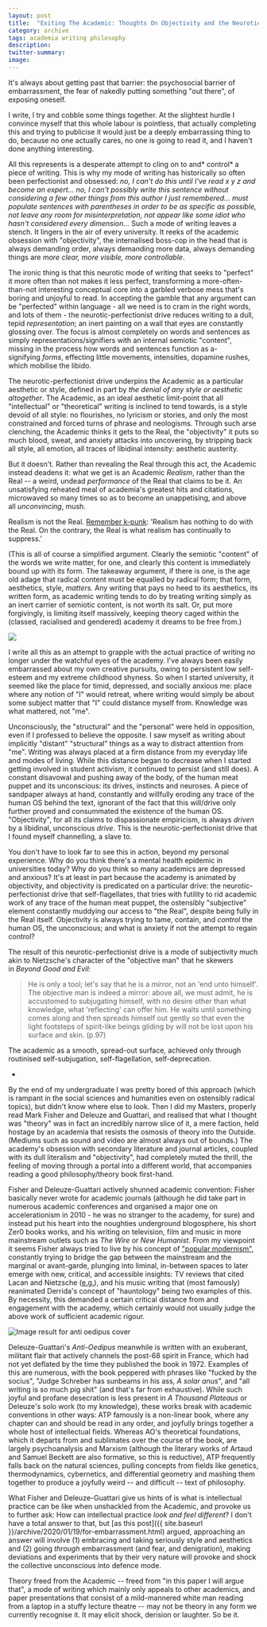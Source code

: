 ```yaml
---
layout: post
title:  "Exiting The Academic: Thoughts On Objectivity and the Neurotic-Perfectionist Drive"
category: archive
tags: academia writing philosophy
description:
twitter-summary:
image:
---
```


It's always about getting past that barrier: the psychosocial barrier of embarrassment, the fear of nakedly putting something "out there", of exposing oneself.

I write, I try and cobble some things together. At the slightest hurdle I convince myself that this whole labour is pointless, that actually completing this and trying to publicise it would just be a deeply embarrassing thing to do, because no one actually cares, no one is going to read it, and I haven't done anything interesting.
<!--description-->
All this represents is a desperate attempt to cling on to and* control* a piece of writing. This is why my mode of writing has historically so often been perfectionist and obsessed: *no, I can't do this until I've read x y z and become an expert... no, I can't possibly write this sentence without considering a few other things from this author I just remembered... must populate sentences with parentheses in order to be as specific as possible, not leave any room for misinterpretation, not appear like some idiot who hasn't considered every dimension...* Such a mode of writing leaves a stench. It lingers in the air of every university. It reeks of the academic obsession with "objectivity", the internalised boss-cop in the head that is always demanding order, always demanding more data, always demanding things are *more clear, more visible, more controllable*.

The ironic thing is that this neurotic mode of writing that seeks to "perfect" it more often than not makes it less perfect, transforming a more-often-than-not interesting conceptual core into a garbled verbose mess that's boring and unjoyful to read. In accepting the gamble that any argument can be "perfected" within language - all we need is to cram in the right words, and lots of them - the neurotic-perfectionist drive reduces writing to a dull, tepid *representation*; an inert painting on a wall that eyes are constantly glossing over. The focus is almost completely on words and sentences as simply representations/signifiers with an internal semiotic "content", missing in the process how words and sentences function as a-signifying *forms*, effecting little movements, intensities, dopamine rushes, which mobilise the libido.

The neurotic-perfectionist drive underpins the Academic as a particular aesthetic or style, defined in part by *the denial of any style or aesthetic altogether*. The Academic, as an ideal aesthetic limit-point that all "intellectual" or "theoretical" writing is inclined to tend towards, is a style devoid of all style: no flourishes, no lyricism or stories, and only the most constrained and forced turns of phrase and neologisms. Through such arse clenching, the Academic thinks it gets to the Real, the "objectivity" it puts so much blood, sweat, and anxiety attacks into uncovering, by stripping back all style, all emotion, all traces of libidinal intensity: aesthetic austerity.

But it doesn't. Rather than revealing the Real through this act, the Academic instead deadens it: what we get is an Academic *Realism*, rather than the Real -- a weird, undead *performance* of the Real that claims to be it. An unsatisfying reheated meal of academia's greatest hits and citations, microwaved so many times so as to become an unappetising, and above all *unconvincing*, mush.

Realism is not the Real. [Remember k-punk](http://k-punk.abstractdynamics.org/archives/005660.html): 'Realism has nothing to do with the Real. On the contrary, the Real is what realism has continually to suppress.'

(This is all of course a simplified argument. Clearly the semiotic "content" of the words we write matter, for one, and clearly this content is immediately bound up with its form. The takeaway argument, if there is one, is the age old adage that radical content must be equalled by radical form; that form, aesthetics, style, *matters.* Any writing that pays no heed to its aesthetics, its written form, as academic writing tends to do by treating writing simply as an inert carrier of semiotic content, is not worth its salt. Or, put more forgivingly, is limiting itself massively, keeping theory caged within the (classed, racialised and gendered) academy it dreams to be free from.)

[![](https://1.bp.blogspot.com/-cl-pQhIexik/Xk63t1liSlI/AAAAAAAAA78/YT2pJXTju-M7W1l3ZSVR2n1L9AUhPpolQCLcBGAsYHQ/s320/the%2Bcaller2.jpg)](https://1.bp.blogspot.com/-cl-pQhIexik/Xk63t1liSlI/AAAAAAAAA78/YT2pJXTju-M7W1l3ZSVR2n1L9AUhPpolQCLcBGAsYHQ/s1600/the%2Bcaller2.jpg)

I write all this as an attempt to grapple with the actual practice of writing no longer under the watchful eyes of the academy. I've always been easily embarrassed about my own creative pursuits, owing to persistent low self-esteem and my extreme childhood shyness. So when I started university, it seemed like the place for timid, depressed, and socially anxious me: place where any notion of "I" would retreat, where writing would simply be about some subject matter that "I" could distance myself from. Knowledge was what mattered, not "me".

Unconsciously, the "structural" and the "personal" were held in opposition, even if I professed to believe the opposite. I saw myself as writing about implicitly "distant" "structural" things as a way to distract attention from "me". Writing was always placed at a firm distance from my everyday life and modes of living. While this distance began to decrease when I started getting involved in student activism, it continued to persist (and still does). A constant disavowal and pushing away of the body, of the human meat puppet and its unconscious: its drives, instincts and neuroses. A piece of sandpaper always at hand, constantly and willfully eroding any trace of the human OS behind the text, ignorant of the fact that this will/drive only further proved and consummated the existence of the human OS. "Objectivity", for all its claims to dispassionate empiricism, is always *driven* by a libidinal, unconscious *drive*. This is the neurotic-perfectionist drive that I found myself channelling, a slave to.

You don't have to look far to see this in action, beyond my personal experience. Why do you think there's a mental health epidemic in universities today? Why do you think so many academics are depressed and anxious? It's at least in part because the academy is animated by objectivity, and objectivity is predicated on a particular drive: the neurotic-perfectionist drive that self-flagellates, that tries with futility to rid academic work of any trace of the human meat puppet, the ostensibly "subjective" element constantly muddying our access to "the Real", despite being fully in the Real itself. Objectivity is always trying to tame, contain, and *control* the human OS, the unconscious; and what is anxiety if not the attempt to regain control?

The result of this neurotic-perfectionist drive is a mode of subjectivity much akin to Nietzsche's character of the "objective man" that he skewers in *Beyond Good and Evil*:

> He is only a tool; let's say that he is a *mirror*, not an 'end unto himself'. The objective man is indeed a mirror: above all, we must admit, he is accustomed to subjugating himself, with no desire other than what knowledge, what 'reflecting' can offer him. He waits until something comes along and then spreads himself out gently so that even the light footsteps of spirit-like beings gliding by will not be lost upon his surface and skin. (p.97)

The academic as a smooth, spread-out surface, achieved only through routinised self-subjugation, self-flagellation, self-deprecation.

*

By the end of my undergraduate I was pretty bored of this approach (which is rampant in the social sciences and humanities even on ostensibly radical topics), but didn't know where else to look. Then I did my Masters, properly read Mark Fisher and Deleuze and Guattari, and realised that what I thought was "theory" was in fact an incredibly narrow slice of it, a mere faction, held hostage by an academia that resists the osmosis of theory into the Outside. (Mediums such as sound and video are almost always out of bounds.) The academy's obsession with secondary literature and journal articles, coupled with its dull literalism and "objectivity", had completely muted the thrill, the feeling of moving through a portal into a different world, that accompanies reading a good philosophy/theory book first-hand.

Fisher and Deleuze-Guattari actively shunned academic convention: Fisher basically never wrote for academic journals (although he did take part in numerous academic conferences and organised a major one on accelerationism in 2010 - he was no stranger to the academy, for sure) and instead put his heart into the noughties underground blogosphere, his short Zer0 books works, and his writing on television, film and music in more mainstream outlets such as *The Wire* or *New Humanist*. From my viewpoint it seems Fisher always tried to live by his concept of ["popular modernism"](https://tribunemag.co.uk/2019/01/mark-fisher-kpunk-popular-modernism), constantly trying to bridge the gap between the mainstream and the marginal or avant-garde, plunging into liminal, in-between spaces to later emerge with new, critical, and accessible insights: TV reviews that cited Lacan and Nietzsche ([e.g.](https://newhumanist.org.uk/articles/4448/beyond-good-and-evil-breaking-bad)), and his music writing that (most famously) reanimated Derrida's concept of "hauntology" being two examples of this. By necessity, this demanded a certain critical distance from and engagement with the academy, which certainly would not usually judge the above work of sufficient academic rigour.

![Image result for anti oedipus cover](https://i.pinimg.com/originals/d1/c9/8f/d1c98ffc5dd3a51afe6ab033acb6f1d9.jpg)

Deleuze-Guattari's *Anti-Oedipus* meanwhile is written with an exuberant, militant flair that actively channels the post-68 spirit in France, which had not yet deflated by the time they published the book in 1972. Examples of this are numerous, with the book peppered with phrases like "fucked by the socius", "Judge Schreber has sunbeams in his ass, *A solar anus*", and "all writing is so much pig shit" (and that's far from exhaustive). While such joyful and profane desecration is less present in *A Thousand Plateaus* or Deleuze's solo work (to my knowledge), these works break with academic conventions in other ways: ATP famously is a non-linear book, where any chapter can and should be read in any order, and joyfully brings together a whole host of intellectual fields. Whereas AO's theoretical foundations, which it departs from and sublimates over the course of the book, are largely psychoanalysis and Marxism (although the literary works of Artaud and Samuel Beckett are also formative, so this is reductive), ATP frequently falls back on the natural sciences, pulling concepts from fields like genetics, thermodynamics, cybernetics, and differential geometry and mashing them together to produce a joyfully weird -- and difficult -- text of philosophy.

What Fisher and Deleuze-Guattari give us hints of is what is intellectual practice can be like when unshackled from the Academic, and provoke us to further ask: How can intellectual practice *look and feel different*? I don't have a total answer to that, but [as this post]({{ site.baseurl }}/archive/2020/01/19/for-embarrassment.html) argued, approaching an answer will involve (1) embracing and taking seriously style and aesthetics and (2) going *through* embarrassment (and fear, and denigration), making deviations and experiments that by their very nature will provoke and shock the collective unconscious into defence mode.

Theory freed from the Academic -- freed from "in this paper I will argue that", a mode of writing which mainly only appeals to other academics, and paper presentations that consist of a mild-mannered white man reading from a laptop in a stuffy lecture theatre -- may not be theory in any form we currently recognise it. It may elicit shock, derision or laughter. So be it.
